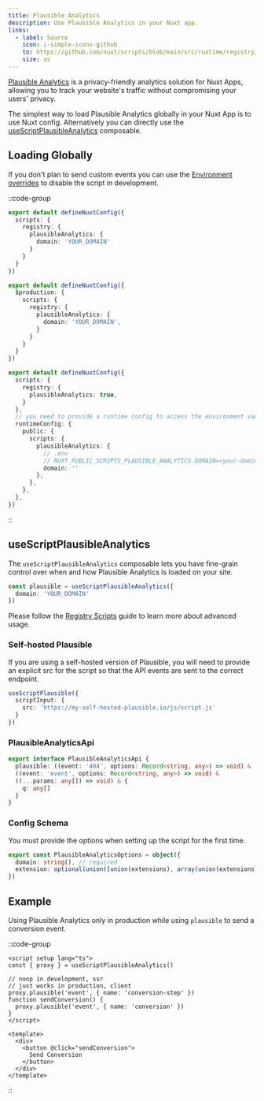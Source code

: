 ```yaml
---
title: Plausible Analytics
description: Use Plausible Analytics in your Nuxt app.
links:
  - label: Source
    icon: i-simple-icons-github
    to: https://github.com/nuxt/scripts/blob/main/src/runtime/registry/plausible-analytics.ts
    size: xs
---
```


[Plausible Analytics](https://plausible.io/) is a privacy-friendly analytics solution for Nuxt Apps, allowing you to track your website's traffic without compromising your users' privacy.

The simplest way to load Plausible Analytics globally in your Nuxt App is to use Nuxt config. Alternatively you can directly
use the [useScriptPlausibleAnalytics](#useScriptPlausibleAnalytics) composable.

## Loading Globally

If you don't plan to send custom events you can use the [Environment overrides](https://nuxt.com/docs/getting-started/configuration#environment-overrides) to
disable the script in development.

::code-group

```ts [Always enabled]
export default defineNuxtConfig({
  scripts: {
    registry: {
      plausibleAnalytics: {
        domain: 'YOUR_DOMAIN'
      }
    }
  }
})
```

```ts [Production only]
export default defineNuxtConfig({
  $production: {
    scripts: {
      registry: {
        plausibleAnalytics: {
          domain: 'YOUR_DOMAIN',
        }
      }
    }
  }
})
```

```ts [Environment Variables]
export default defineNuxtConfig({
  scripts: {
    registry: {
      plausibleAnalytics: true,
    }
  },
  // you need to provide a runtime config to access the environment variables
  runtimeConfig: {
    public: {
      scripts: {
        plausibleAnalytics: {
          // .env
          // NUXT_PUBLIC_SCRIPTS_PLAUSIBLE_ANALYTICS_DOMAIN=<your-domin>
          domain: ''
        },
      },
    },
  },
})
```

::

## useScriptPlausibleAnalytics

The `useScriptPlausibleAnalytics` composable lets you have fine-grain control over when and how Plausible Analytics is loaded on your site.

```ts
const plausible = useScriptPlausibleAnalytics({
  domain: 'YOUR_DOMAIN'
})
```

Please follow the [Registry Scripts](/docs/guides/registry-scripts) guide to learn more about advanced usage.

### Self-hosted Plausible

If you are using a self-hosted version of Plausible, you will need to provide an explicit src for the script so that
the API events are sent to the correct endpoint.

```ts
useScriptPlausible({
  scriptInput: {
    src: 'https://my-self-hosted-plausible.io/js/script.js'
  }
})
```

### PlausibleAnalyticsApi

```ts
export interface PlausibleAnalyticsApi {
  plausible: ((event: '404', options: Record<string, any>) => void) &
  ((event: 'event', options: Record<string, any>) => void) &
  ((...params: any[]) => void) & {
    q: any[]
  }
}
```

### Config Schema

You must provide the options when setting up the script for the first time.

```ts
export const PlausibleAnalyticsOptions = object({
  domain: string(), // required
  extension: optional(union([union(extensions), array(union(extensions))])),
})
```

## Example

Using Plausible Analytics only in production while using `plausible` to send a conversion event.

::code-group

```vue [ConversionButton.vue]
<script setup lang="ts">
const { proxy } = useScriptPlausibleAnalytics()

// noop in development, ssr
// just works in production, client
proxy.plausible('event', { name: 'conversion-step' })
function sendConversion() {
  proxy.plausible('event', { name: 'conversion' })
}
</script>

<template>
  <div>
    <button @click="sendConversion">
      Send Conversion
    </button>
  </div>
</template>
```

::
